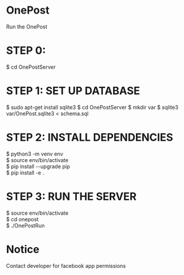 # OnePost
  Run the OnePost
# STEP 0:
  $ cd OnePostServer
# STEP 1: SET UP DATABASE
  $ sudo apt-get install sqlite3
  $ cd OnePostServer
  $ mkdir var
  $ sqlite3 var/OnePost.sqlite3 < schema.sql
# STEP 2: INSTALL DEPENDENCIES
  $ python3 -m venv env<br />
  $ source env/bin/activate<br />
  $ pip install --upgrade pip<br />
  $ pip install -e .
# STEP 3: RUN THE SERVER
  $ source env/bin/activate<br />
  $ cd onepost<br />
  $ ./OnePostRun
# Notice
  Contact developer for facebook app permissions
